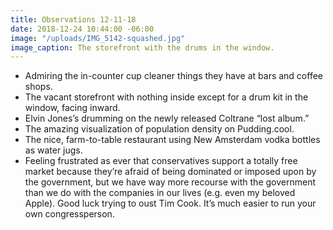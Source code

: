 ```yaml
---
title: Observations 12-11-18
date: 2018-12-24 10:44:00 -06:00
image: "/uploads/IMG_5142-squashed.jpg"
image_caption: The storefront with the drums in the window.
---
```


- Admiring the in-counter cup cleaner things they have at bars and coffee shops.
- The vacant storefront with nothing inside except for a drum kit in the window, facing inward.
- Elvin Jones’s drumming on the newly released Coltrane “lost album.”
- The amazing visualization of population density on Pudding.cool.
- The nice, farm-to-table restaurant using New Amsterdam vodka bottles as water jugs.
- Feeling frustrated as ever that conservatives support a totally free market because they’re afraid of being dominated or imposed upon by the government, but we have way more recourse with the government than we do with the companies in our lives (e.g. even my beloved Apple). Good luck trying to oust Tim Cook. It’s much easier to run your own congressperson.
